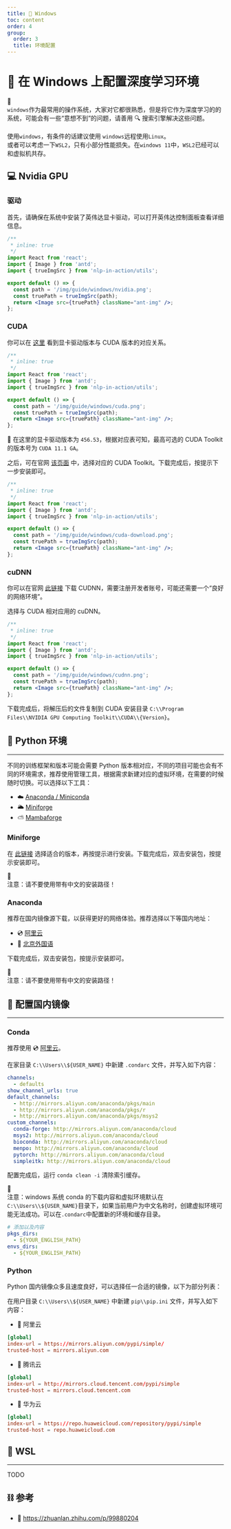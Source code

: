```yaml
---
title: 🏁 Windows
toc: content
order: 4
group:
  order: 3
  title: 环境配置
---
```


# 🏁 在 Windows 上配置深度学习环境

<Alert type="info">
🤔<br>
<code>windows</code>作为最常用的操作系统，大家对它都很熟悉，但是将它作为深度学习的的系统，可能会有一些“意想不到”的问题，请善用 🔍 搜索引擎解决这些问题。<br>
<br>
使用<code>windows</code>，有条件的话建议使用 <code>windows</code>远程使用<code>Linux</code>。
<br>
或者可以考虑一下<code>WSL2</code>，只有小部分性能损失。在<code>windows 11</code>中，<code>WSL2</code>已经可以和虚拟机共存。
</Alert>


<div class="guide-divide"></div>

## 💻 Nvidia GPU

### 驱动

首先，请确保在系统中安装了英伟达显卡驱动，可以打开英伟达控制面板查看详细信息。

```jsx
/**
 * inline: true
 */
import React from 'react';
import { Image } from 'antd';
import { trueImgSrc } from 'nlp-in-action/utils';

export default () => {
  const path = '/img/guide/windows/nvidia.png';
  const truePath = trueImgSrc(path);
  return <Image src={truePath} className="ant-img" />;
};
```

### CUDA

你可以在 [这里](https://docs.nvidia.com/cuda/cuda-toolkit-release-notes/index.html) 看到显卡驱动版本与 CUDA 版本的对应关系。

```jsx
/**
 * inline: true
 */
import React from 'react';
import { Image } from 'antd';
import { trueImgSrc } from 'nlp-in-action/utils';

export default () => {
  const path = '/img/guide/windows/cuda.png';
  const truePath = trueImgSrc(path);
  return <Image src={truePath} className="ant-img" />;
};
```

🌰 在这里的显卡驱动版本为 `456.53`，根据对应表可知，最高可选的 CUDA Toolkit 的版本号为 `CUDA 11.1 GA`。

之后，可在官网 [该页面](https://developer.nvidia.com/cuda-toolkit-archive) 中，选择对应的 CUDA Toolkit。下载完成后，按提示下一步安装即可。

```jsx
/**
 * inline: true
 */
import React from 'react';
import { Image } from 'antd';
import { trueImgSrc } from 'nlp-in-action/utils';

export default () => {
  const path = '/img/guide/windows/cuda-download.png';
  const truePath = trueImgSrc(path);
  return <Image src={truePath} className="ant-img" />;
};
```

### cuDNN

你可以在官网 [此链接](https://developer.nvidia.com/rdp/cudnn-download) 下载 CUDNN，需要注册开发者账号，可能还需要一个“良好的网络环境”。

选择与 CUDA 相对应用的 cuDNN。

```jsx
/**
 * inline: true
 */
import React from 'react';
import { Image } from 'antd';
import { trueImgSrc } from 'nlp-in-action/utils';

export default () => {
  const path = '/img/guide/windows/cudnn.png';
  const truePath = trueImgSrc(path);
  return <Image src={truePath} className="ant-img" />;
};
```

下载完成后，将解压后的文件复制到 CUDA 安装目录 `C:\\Program Files\\NVIDIA GPU Computing Toolkit\\CUDA\\{Version}`。


<div class="guide-divide"></div>

## 🐍 Python 环境

---

不同的训练框架和版本可能会需要 Python 版本相对应，不同的项目可能也会有不同的环境需求，推荐使用管理工具，根据需求新建对应的虚拟环境，在需要的时候随时切换。可以选择以下工具：

- ☁️ [Anaconda / Miniconda](https://www.anaconda.com/)
- 🌥 [Miniforge](https://conda-forge.org/)
- ⛅️ [Mambaforge](https://github.com/conda-forge/miniforge#mambaforge)

### Miniforge

在 [此链接](https://github.com/conda-forge/miniforge#miniforge3) 选择适合的版本，再按提示进行安装。下载完成后，双击安装包，按提示安装即可。

<Alert>
🚧<br>
注意：请不要使用带有中文的安装路径！
</Alert>

### Anaconda

推荐在国内镜像源下载，以获得更好的网络体验。推荐选择以下等国内地址：

- 💿 [阿里云](https://developer.aliyun.com/mirror/anaconda)
- 📀 [北京外国语](https://mirrors.bfsu.edu.cn/help/anaconda/)

下载完成后，双击安装包，按提示安装即可。

<Alert>
🚧<br>
注意：请不要使用带有中文的安装路径！
</Alert>


<div class="guide-divide"></div>

## 💽 配置国内镜像

---

### Conda

推荐使用 💿 [阿里云](https://developer.aliyun.com/mirror/anaconda)。

在家目录 `C:\\Users\\${USER_NAME}` 中新建 `.condarc` 文件，并写入如下内容：

```yaml
channels:
  - defaults
show_channel_urls: true
default_channels:
  - http://mirrors.aliyun.com/anaconda/pkgs/main
  - http://mirrors.aliyun.com/anaconda/pkgs/r
  - http://mirrors.aliyun.com/anaconda/pkgs/msys2
custom_channels:
  conda-forge: http://mirrors.aliyun.com/anaconda/cloud
  msys2: http://mirrors.aliyun.com/anaconda/cloud
  bioconda: http://mirrors.aliyun.com/anaconda/cloud
  menpo: http://mirrors.aliyun.com/anaconda/cloud
  pytorch: http://mirrors.aliyun.com/anaconda/cloud
  simpleitk: http://mirrors.aliyun.com/anaconda/cloud
```

配置完成后，运行 `conda clean -i` 清除索引缓存。

<Alert>
🚧<br>
注意：windows 系统 conda 的下载内容和虚拟环境默认在<code>C:\\Users\\${USER_NAME}</code>目录下，如果当前用户为中文名称时，创建虚拟环境可能无法成功。可以在<code>.condarc</code>中配置新的环境和缓存目录。
</Alert>

```yaml
# 添加以及内容
pkgs_dirs:
  - ${YOUR_ENGLISH_PATH}
envs_dirs:
  - ${YOUR_ENGLISH_PATH}
```

### Python

Python 国内镜像众多且速度良好，可以选择任一合适的镜像，以下为部分列表：

在用户目录 `C:\\Users\\${USER_NAME}` 中新建 `pip\\pip.ini` 文件，并写入如下内容：

- 📀 阿里云

```conf
[global]
index-url = https://mirrors.aliyun.com/pypi/simple/
trusted-host = mirrors.aliyun.com
```

- 📀 腾讯云

```conf
[global]
index-url = http://mirrors.cloud.tencent.com/pypi/simple
trusted-host = mirrors.cloud.tencent.com
```

- 📀 华为云

```conf
[global]
index-url = https://repo.huaweicloud.com/repository/pypi/simple
trusted-host = repo.huaweicloud.com
```

<div class="guide-divide"></div>

## 🫣 WSL

---

TODO

## ⛓ 参考

- 🔗 https://zhuanlan.zhihu.com/p/99880204
